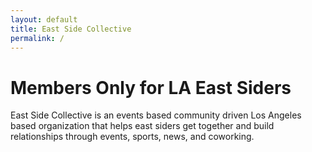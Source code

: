 ```yaml
---
layout: default
title: East Side Collective
permalink: /
---
```


# Members Only for LA East Siders

East Side Collective is an events based community driven Los Angeles based organization that helps east siders get together and build relationships through events, sports, news, and coworking.
